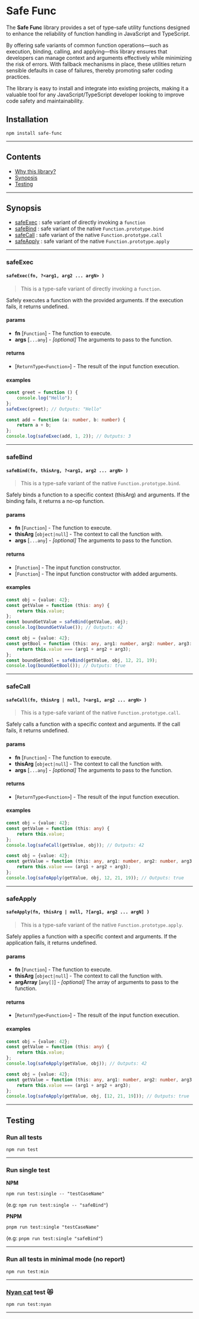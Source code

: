 # Safe Func

The **Safe Func** library provides a set of type-safe utility functions designed to enhance the reliability of
function handling in JavaScript and TypeScript.

By offering safe variants of common function operations—such as execution, binding, calling, and applying—this library
ensures that developers can manage context and arguments effectively while minimizing the risk of errors. With fallback
mechanisms in place, these utilities return sensible defaults in case of failures, thereby promoting safer coding
practices.

The library is easy to install and integrate into existing projects, making it a valuable tool for any
JavaScript/TypeScript developer looking to improve code safety and maintainability.

## Installation

```shell
npm install safe-func
```

---

## Contents

- [Why this library?](docs/PROBLEMS.md)
- [Synopsis](#synopsis)
- [Testing](#testing)

---

## Synopsis

- [safeExec](#safeexec) : safe variant of directly invoking a `function`
- [safeBind](#safebind) : safe variant of the native `Function.prototype.bind`
- [safeCall](#safecall) : safe variant of the native `Function.prototype.call`
- [safeApply](#safeapply) : safe variant of the native `Function.prototype.apply`

---

### safeExec

#### `safeExec(fn, ?<arg1, arg2 ... argN> )`

> This is a type-safe variant of directly invoking a `function`.

Safely executes a function with the provided arguments.
If the execution fails, it returns undefined.

#### params

- **fn** [`Function`] - The function to execute.
- **args** [`...any`] - _[optional]_ The arguments to pass to the function.

#### returns

- [`ReturnType<Function>`] - The result of the input function execution.

#### examples

```typescript
const greet = function () {
    console.log("Hello");
};
safeExec(greet); // Outputs: "Hello"
```

```typescript
const add = function (a: number, b: number) {
    return a + b;
};
console.log(safeExec(add, 1, 2)); // Outputs: 3
```

---

### safeBind

#### `safeBind(fn, thisArg, ?<arg1, arg2 ... argN> )`

> This is a type-safe variant of the native `Function.prototype.bind`.

Safely binds a function to a specific context (thisArg) and arguments.
If the binding fails, it returns a no-op function.

#### params

- **fn** [`Function`] - The function to execute.
- **thisArg** [`object|null`] - The context to call the function with.
- **args** [`...any`] - _[optional]_ The arguments to pass to the function.

#### returns

- [`Function`] - The input function constructor.
- [`Function`] - The input function constructor with added arguments.

#### examples

```typescript
const obj = {value: 42};
const getValue = function (this: any) {
    return this.value;
};
const boundGetValue = safeBind(getValue, obj);
console.log(boundGetValue()); // Outputs: 42
```

```typescript
const obj = {value: 42};
const getBool = function (this: any, arg1: number, arg2: number, arg3: number) {
    return this.value === (arg1 + arg2 + arg3);
};
const boundGetBool = safeBind(getValue, obj, 12, 21, 19);
console.log(boundGetBool()); // Outputs: true
```

---

### safeCall

#### `safeCall(fn, thisArg | null, ?<arg1, arg2 ... argN> )`

> This is a type-safe variant of the native `Function.prototype.call`.

Safely calls a function with a specific context and arguments.
If the call fails, it returns undefined.

#### params

- **fn** [`Function`] - The function to execute.
- **thisArg** [`object|null`] - The context to call the function with.
- **args** [`...any`] - _[optional]_ The arguments to pass to the function.

#### returns

- [`ReturnType<Function>`] - The result of the input function execution.

#### examples

```typescript
const obj = {value: 42};
const getValue = function (this: any) {
    return this.value;
};
console.log(safeCall(getValue, obj)); // Outputs: 42
```

```typescript
const obj = {value: 42};
const getValue = function (this: any, arg1: number, arg2: number, arg3: number) {
    return this.value === (arg1 + arg2 + arg3);
};
console.log(safeApply(getValue, obj, 12, 21, 19)); // Outputs: true 
```

---

### safeApply

#### `safeApply(fn, thisArg | null, ?[arg1, arg2 ... argN] )`

> This is a type-safe variant of the native `Function.prototype.apply`.

Safely applies a function with a specific context and arguments.
If the application fails, it returns undefined.

#### params

- **fn** [`Function`] - The function to execute.
- **thisArg** [`object|null`] - The context to call the function with.
- **argArray** [`any[]`] - _[optional]_ The array of arguments to pass to the function.

#### returns

- [`ReturnType<Function>`] - The result of the input function execution.

#### examples

```typescript 
const obj = {value: 42};
const getValue = function (this: any) {
    return this.value;
};
console.log(safeApply(getValue, obj)); // Outputs: 42
```

```typescript 
const obj = {value: 42};
const getValue = function (this: any, arg1: number, arg2: number, arg3: number) {
    return this.value === (arg1 + arg2 + arg3);
};
console.log(safeApply(getValue, obj, [12, 21, 19])); // Outputs: true
```

---

## Testing

### Run all tests

```shell
npm run test
```

---

### Run single test

**NPM**

```shell
npm run test:single -- "testCaseName"
```

(e.g: `npm run test:single -- "safeBind"`)

**PNPM**

```shell
pnpm run test:single "testCaseName"
```

(e.g: `pnpm run test:single "safeBind"`)

---

### Run all tests in minimal mode (no report)

```shell
npm run test:min
```

---

### [Nyan cat](https://www.nyan.cat/index.php?cat=original) test 😻

```shell
npm run test:nyan
```

---
